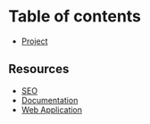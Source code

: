 # Table of contents

* [Project](README.md)

## Resources

* [SEO](resources/learn.md)
* [Documentation](resources/documentation.md)
* [Web Application](web-application.md)

